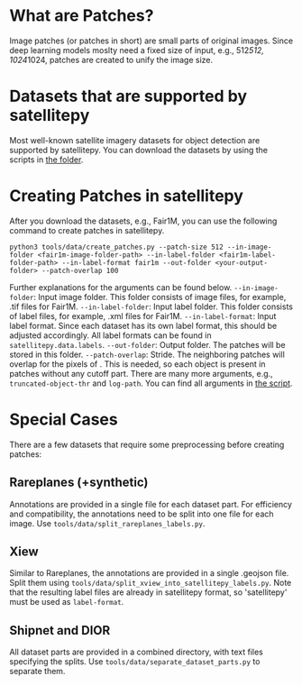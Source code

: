 # What are Patches?

Image patches (or patches in short) are small parts of original images. Since deep learning models moslty need a fixed size of input, e.g., 512*512, 1024*1024, patches are created to unify the image size.

# Datasets that are supported by satellitepy
Most well-known satellite imagery datasets for object detection are supported by satellitepy. You can download the datasets by using the scripts in [the folder](tools/data/download). 

# Creating Patches in satellitepy

After you download the datasets, e.g., Fair1M, you can use the following command to create patches in satellitepy.

```
python3 tools/data/create_patches.py --patch-size 512 --in-image-folder <fair1m-image-folder-path> --in-label-folder <fair1m-label-folder-path> --in-label-format fair1m --out-folder <your-output-folder> --patch-overlap 100
```

Further explanations for the arguments can be found below.
`--in-image-folder`: Input image folder. This folder consists of image files, for example, .tif files for Fair1M.
`--in-label-folder`: Input label folder. This folder consists of label files, for example, .xml files for Fair1M.
`--in-label-format`: Input label format. Since each dataset has its own label format, this should be adjusted accordingly. All label formats can be found in `satellitepy.data.labels`.
`--out-folder`: Output folder. The patches will be stored in this folder.
`--patch-overlap`: Stride. The neighboring patches will overlap for the pixels of <patch-overlap>. This is needed, so each object is present in patches without any cutoff part.
There are many more arguments, e.g., `truncated-object-thr` and `log-path`. You can find all arguments in [the script](tools/data/create_patches.py).


# Special Cases

There are a few datasets that require some preprocessing before creating patches:

## Rareplanes (+synthetic)
Annotations are provided in a single file for each dataset part. For efficiency and compatibility, the annotations need to be split into one file for each image. Use `tools/data/split_rareplanes_labels.py`.

## Xiew
Similar to Rareplanes, the annotations are provided in a single .geojson file. Split them using `tools/data/split_xview_into_satellitepy_labels.py`. Note that the resulting label files are already in satellitepy format, so 'satellitepy' must be used as `label-format`.

## Shipnet and DIOR
All dataset parts are provided in a combined directory, with text files specifying the splits. Use `tools/data/separate_dataset_parts.py` to separate them.